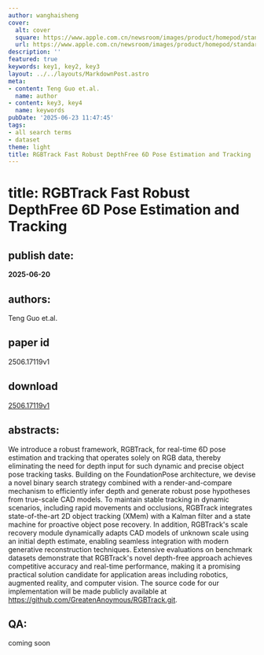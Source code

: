 ```yaml
---
author: wanghaisheng
cover:
  alt: cover
  square: https://www.apple.com.cn/newsroom/images/product/homepod/standard/Apple-HomePod-hero-230118_big.jpg.large_2x.jpg
  url: https://www.apple.com.cn/newsroom/images/product/homepod/standard/Apple-HomePod-hero-230118_big.jpg.large_2x.jpg
description: ''
featured: true
keywords: key1, key2, key3
layout: ../../layouts/MarkdownPost.astro
meta:
- content: Teng Guo et.al.
  name: author
- content: key3, key4
  name: keywords
pubDate: '2025-06-23 11:47:45'
tags:
- all search terms
- dataset
theme: light
title: RGBTrack Fast Robust DepthFree 6D Pose Estimation and Tracking
---
```


# title: RGBTrack Fast Robust DepthFree 6D Pose Estimation and Tracking 
## publish date: 
**2025-06-20** 
## authors: 
  Teng Guo et.al. 
## paper id
2506.17119v1
## download
[2506.17119v1](http://arxiv.org/abs/2506.17119v1)
## abstracts:
We introduce a robust framework, RGBTrack, for real-time 6D pose estimation and tracking that operates solely on RGB data, thereby eliminating the need for depth input for such dynamic and precise object pose tracking tasks. Building on the FoundationPose architecture, we devise a novel binary search strategy combined with a render-and-compare mechanism to efficiently infer depth and generate robust pose hypotheses from true-scale CAD models. To maintain stable tracking in dynamic scenarios, including rapid movements and occlusions, RGBTrack integrates state-of-the-art 2D object tracking (XMem) with a Kalman filter and a state machine for proactive object pose recovery. In addition, RGBTrack's scale recovery module dynamically adapts CAD models of unknown scale using an initial depth estimate, enabling seamless integration with modern generative reconstruction techniques. Extensive evaluations on benchmark datasets demonstrate that RGBTrack's novel depth-free approach achieves competitive accuracy and real-time performance, making it a promising practical solution candidate for application areas including robotics, augmented reality, and computer vision.   The source code for our implementation will be made publicly available at https://github.com/GreatenAnoymous/RGBTrack.git.
## QA:
coming soon
